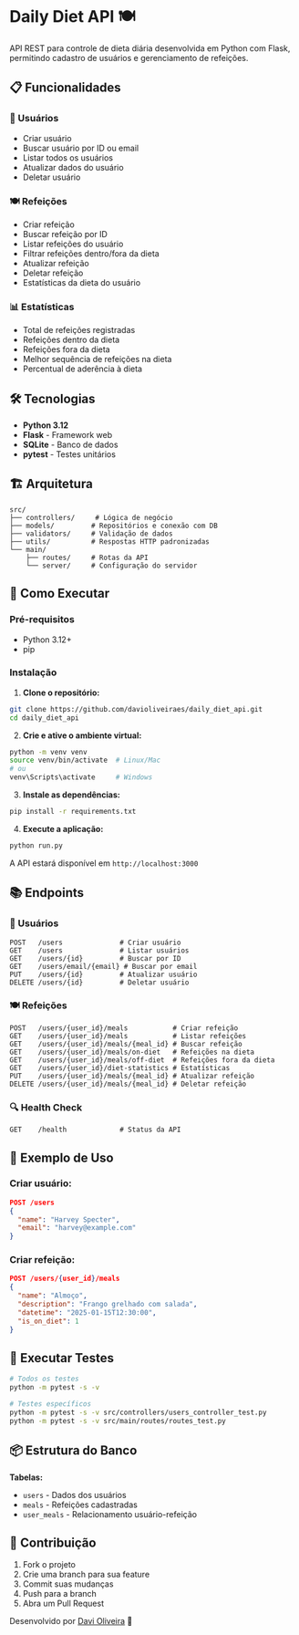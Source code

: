 # Daily Diet API 🍽️

API REST para controle de dieta diária desenvolvida em Python com Flask, permitindo cadastro de usuários e gerenciamento de refeições.

## 📋 Funcionalidades

### 👤 Usuários
- Criar usuário
- Buscar usuário por ID ou email
- Listar todos os usuários
- Atualizar dados do usuário
- Deletar usuário

### 🍽️ Refeições
- Criar refeição
- Buscar refeição por ID
- Listar refeições do usuário
- Filtrar refeições dentro/fora da dieta
- Atualizar refeição
- Deletar refeição
- Estatísticas da dieta do usuário

### 📊 Estatísticas
- Total de refeições registradas
- Refeições dentro da dieta
- Refeições fora da dieta
- Melhor sequência de refeições na dieta
- Percentual de aderência à dieta

## 🛠️ Tecnologias

- **Python 3.12**
- **Flask** - Framework web
- **SQLite** - Banco de dados
- **pytest** - Testes unitários

## 🏗️ Arquitetura

```
src/
├── controllers/     # Lógica de negócio
├── models/         # Repositórios e conexão com DB
├── validators/     # Validação de dados
├── utils/          # Respostas HTTP padronizadas
└── main/
    ├── routes/     # Rotas da API
    └── server/     # Configuração do servidor
```

## 🚀 Como Executar

### Pré-requisitos
- Python 3.12+
- pip

### Instalação

1. **Clone o repositório:**
```bash
git clone https://github.com/davioliveiraes/daily_diet_api.git
cd daily_diet_api
```

2. **Crie e ative o ambiente virtual:**
```bash
python -m venv venv
source venv/bin/activate  # Linux/Mac
# ou
venv\Scripts\activate     # Windows
```

3. **Instale as dependências:**
```bash
pip install -r requirements.txt
```

4. **Execute a aplicação:**
```bash
python run.py
```

A API estará disponível em `http://localhost:3000`

## 📚 Endpoints

### 👤 Usuários
```http
POST   /users              # Criar usuário
GET    /users              # Listar usuários
GET    /users/{id}         # Buscar por ID
GET    /users/email/{email} # Buscar por email
PUT    /users/{id}         # Atualizar usuário
DELETE /users/{id}         # Deletar usuário
```

### 🍽️ Refeições
```http
POST   /users/{user_id}/meals           # Criar refeição
GET    /users/{user_id}/meals           # Listar refeições
GET    /users/{user_id}/meals/{meal_id} # Buscar refeição
GET    /users/{user_id}/meals/on-diet   # Refeições na dieta
GET    /users/{user_id}/meals/off-diet  # Refeições fora da dieta
GET    /users/{user_id}/diet-statistics # Estatísticas
PUT    /users/{user_id}/meals/{meal_id} # Atualizar refeição
DELETE /users/{user_id}/meals/{meal_id} # Deletar refeição
```

### 🔍 Health Check
```http
GET    /health             # Status da API
```

## 📝 Exemplo de Uso

### Criar usuário:
```json
POST /users
{
  "name": "Harvey Specter",
  "email": "harvey@example.com"
}
```

### Criar refeição:
```json
POST /users/{user_id}/meals
{
  "name": "Almoço",
  "description": "Frango grelhado com salada",
  "datetime": "2025-01-15T12:30:00",
  "is_on_diet": 1
}
```

## 🧪 Executar Testes

```bash
# Todos os testes
python -m pytest -s -v

# Testes específicos
python -m pytest -s -v src/controllers/users_controller_test.py
python -m pytest -s -v src/main/routes/routes_test.py
```

## 📦 Estrutura do Banco

**Tabelas:**
- `users` - Dados dos usuários
- `meals` - Refeições cadastradas  
- `user_meals` - Relacionamento usuário-refeição

## 🤝 Contribuição

1. Fork o projeto
2. Crie uma branch para sua feature
3. Commit suas mudanças
4. Push para a branch
5. Abra um Pull Request

Desenvolvido por [Davi Oliveira](https://github.com/davioliveiraes) 🚀